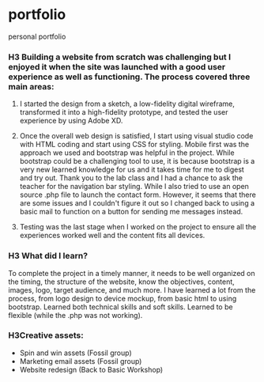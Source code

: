 # portfolio
personal portfolio

### H3 Building a website from scratch was challenging but I enjoyed it when the site was launched with a good user experience as well as functioning. The process covered three main areas:

1. I started the design from a sketch, a low-fidelity digital wireframe, transformed it into a high-fidelity prototype, and tested the user experience by using Adobe XD.

2. Once the overall web design is satisfied, I start using visual studio code with HTML coding and start using CSS for styling. Mobile first was the approach we used and bootstrap was helpful in the project. While bootstrap could be a challenging tool to use, it is because bootstrap is a very new learned knowledge for us and it takes time for me to digest and try out. Thank you to the lab class and I had a chance to ask the teacher for the navigation bar styling. While I also tried to use an open source .php file to launch the contact form. However, it seems that there are some issues and I couldn't figure it out so I changed back to using a basic mail to function on a button for sending me messages instead.

3. Testing was the last stage when I worked on the project to ensure all the experiences worked well and the content fits all devices. 

### H3 What did I learn?

To complete the project in a timely manner, it needs to be well organized on the timing, the structure of the website, know the objectives, content, images, logo, target audience, and much more. I have learned a lot from the process, from logo design to device mockup, from basic html to using bootstrap. Learned both technical skills and soft skills. Learned to be flexible (while the .php was not working).

### H3Creative assets:
- Spin and win assets (Fossil group)
- Marketing email assets (Fossil group)
- Website redesign (Back to Basic Workshop)